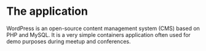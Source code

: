 # The application

WordPress is an open-source content management system (CMS) based on PHP and MySQL.
It is a very simple containers application often used for demo purposes during meetup and conferences.
